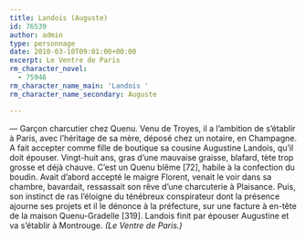 ```yaml
---
title: Landois (Auguste)
id: 76539
author: admin
type: personnage
date: 2010-03-10T09:01:00+00:00
excerpt: Le Ventre de Paris
rm_character_novel:
  - 75946
rm_character_name_main: 'Landois '
rm_character_name_secondary: Auguste

---
```

— Garçon charcutier chez Quenu. Venu de Troyes, il a l&rsquo;ambition de s&rsquo;établir à Paris, avec l&rsquo;héritage de sa mère, déposé chez un notaire, en Champagne. A fait accepter comme fille de boutique sa cousine Augustine Landois, qu&rsquo;il doit épouser. Vingt-huit ans, gras d&rsquo;une mauvaise graisse, blafard, tète trop grosse et déjà chauve. C&rsquo;est un Quenu blême [72], habile à la confection du boudin. Avait d&rsquo;abord accepté le maigre Florent, venait le voir dans sa chambre, bavardait, ressassait son rêve d&rsquo;une charcuterie à Plaisance. Puis, son instinct de ras l&rsquo;éloigne du ténébreux conspirateur dont la présence ajourne ses projets et il le dénonce à la préfecture, sur une facture à en-tête de la maison Quenu-Gradelle [319]. Landois finit par épouser Augustine et va s&rsquo;établir à Montrouge. _(Le Ventre de Paris.)_